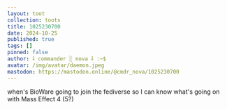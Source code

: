 ```yaml
---
layout: toot
collection: toots
title: 1025230700
date: 2024-10-25
published: true
tags: []
pinned: false
author: ⸸ commander ░ nova ⸸ :~$
avatar: /img/avatar/daemon.jpeg
mastodon: https://mastodon.online/@cmdr_nova/1025230700
---
```


when's BioWare going to join the fediverse so I can know what's going on with Mass Effect 4 (5?)
